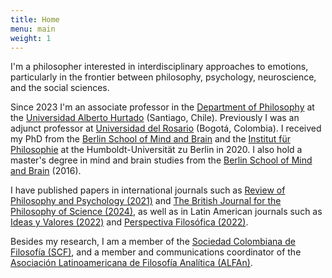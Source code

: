 ```yaml
---
title: Home
menu: main
weight: 1
---
```


I'm a philosopher interested in interdisciplinary approaches to emotions, particularly in the frontier between philosophy, psychology, neuroscience, and the social sciences.

Since 2023 I'm an associate professor in the [Department of Philosophy](https://filosofiahumanidades.uahurtado.cl/departamentos/filosofia/) at the [Universidad Alberto Hurtado](https://www.uahurtado.cl/) (Santiago, Chile). Previously I was an adjunct professor at [Universidad del Rosario](https://www.urosario.edu.co) (Bogotá, Colombia). I received my PhD from the [Berlin School of Mind and Brain](http://www.mind-and-brain.de/home/) and the [Institut für Philosophie](https://www.philosophie.hu-berlin.de/) at the Humboldt-Universität zu Berlin in 2020. I also hold a master's degree in mind and brain studies from the [Berlin School of Mind and Brain](http://www.mind-and-brain.de/home/) (2016).

I have published papers in international journals such as [Review of Philosophy and Psychology (2021)](https://link.springer.com/article/10.1007%2Fs13164-020-00492-8) and [The British Journal for the Philosophy of Science (2024)](https://www.journals.uchicago.edu/doi/abs/10.1086/715207), as well as in Latin American journals such as [Ideas y Valores (2022)](https://revistas.unal.edu.co/index.php/idval/article/view/103859) and [Perspectiva Filosófica (2022)](https://periodicos.ufpe.br/revistas/perspectivafilosofica/article/view/256754/42986).

Besides my research, I am a member of the [Sociedad Colombiana de Filosofía (SCF)](https://www.socolfil.org/), and a member and communications coordinator of the [Asociación Latinoamericana de Filosofía Analítica (ALFAn)](http://alfan.org/en/).



